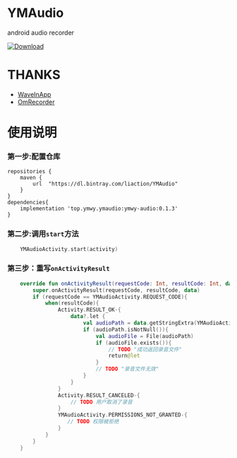 # YMAudio
android audio recorder

[ ![Download](https://api.bintray.com/packages/liaction/ymwycs/YMAudio/images/download.svg?version=0.1.3) ](https://bintray.com/liaction/ymwycs/YMAudio/0.1.3/link)

# THANKS
- [WaveInApp](https://github.com/Cleveroad/WaveInApp)
- [OmRecorder](https://github.com/kailash09dabhi/OmRecorder)


# 使用说明

### 第一步:配置仓库
```
repositories {
    maven {
        url  "https://dl.bintray.com/liaction/YMAudio"
    }
}
dependencies{
	implementation 'top.ymwy.ymaudio:ymwy-audio:0.1.3'
}
```

### 第二步:调用`start`方法
```kotlin
	YMAudioActivity.start(activity)
```

### 第三步：重写`onActivityResult`
```kotlin
 	override fun onActivityResult(requestCode: Int, resultCode: Int, data: Intent?) {
        super.onActivityResult(requestCode, resultCode, data)
        if (requestCode == YMAudioActivity.REQUEST_CODE){
            when(resultCode){
                Activity.RESULT_OK-{
                    data?.let {
                        val audioPath = data.getStringExtra(YMAudioActivity.AUDIO_PATH)
                        if (audioPath.isNotNull()){
                            val audioFile = File(audioPath)
                            if (audioFile.exists()){
                                // TODO "成功返回录音文件"
                                return@let
                            }
                            // TODO "录音文件无效"
                        }
                    }
                }
                Activity.RESULT_CANCELED-{
                    // TODO 用户取消了录音
                }
                YMAudioActivity.PERMISSIONS_NOT_GRANTED-{
                   // TODO 权限被拒绝
                }
            }
        }
    }

```
